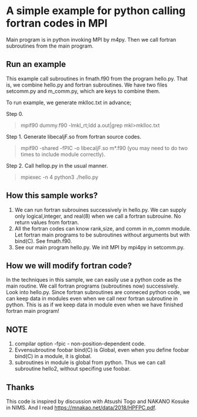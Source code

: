 # A simple example for python calling fortran codes in MPI

Main program is in python invoking MPI by m4py. Then we call fortran subroutines from the main program.

## Run an example

This example call subroutines in fmath.f90 from the program hello.py.
That is, we combine hello.py and fortran subroutines.
We have two files setcomm.py and m_comm.py, which are keys to combine them.


To run example, we generate mklloc.txt in advance;


Step 0.
>mpif90 dummy.f90 -lmkl_rt;ldd a.out|grep mkl>mklloc.txt

Step 1. Generate libecaljF.so from fortran source codes.
>mpif90 -shared -fPIC -o libecaljF.so m*.f90 
(you may need to do two times to include module correctly).

Step 2. Call hellop.py in the usual manner.
>mpiexec -n 4 python3 ./hello.py



## How this sample works?

1. We can run fortran subrouines successively in hello.py. We can supply only logical,integer, and real(8) when we call a fortran subrouine. No return values from fortran.
2. All the fortran codes can know rank,size, and comm in m_comm module. Let fortran main programs to be subroutines without arguments but with bind(C). See fmath.f90.
3. See our main program hello.py. We init MPI by mpi4py in setcomm.py.

## How we will modify fortran code?

In the techniques in this sample, we can easily use a python code as the main routine. We call fortran programs
(subroutines now) successively. Look into hello.py.
Since fortran subroutines are conneced python code, we can keep data in modules
even when we call nexr fortran subroutine in python.
This is as if we keep data in module even when we have finished fortran main program!

## NOTE

1. compilar option -fpic - non-position-dependent code.
2. Evvensubroutine foobar bind(C) is Global, even when you define foobar bind(C) in a module, it is global.
3. subroutines in module is global from python. Thus we can call subroutine hello2, without specifing use foobar.

## Thanks

This code is inspired by discussion with Atsushi Togo and NAKANO Kosuke in NIMS. And I read
<https://mnakao.net/data/2018/HPFPC.pdf>.
